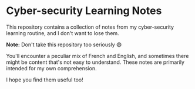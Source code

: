 # Cyber-security Learning Notes

This repository contains a collection of notes from my cyber-security learning routine, and I don't want to lose them.

**Note:** Don't take this repository too seriously 😄

You'll encounter a peculiar mix of French and English, and sometimes there might be content that's not easy to understand. These notes are primarily intended for my own comprehension.

I hope you find them useful too!